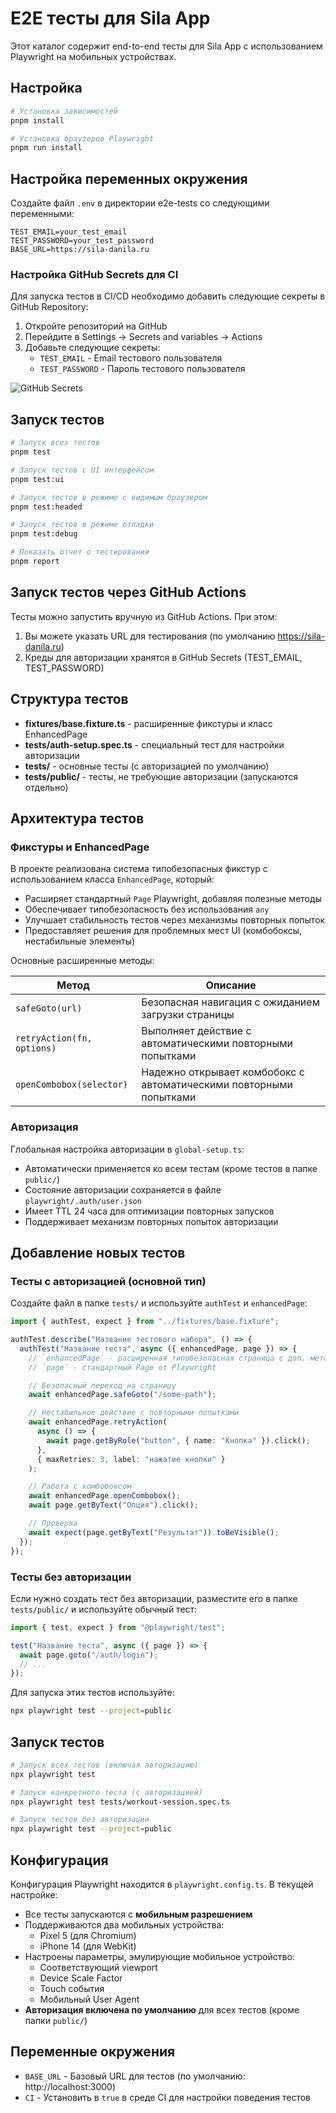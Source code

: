 # E2E тесты для Sila App

Этот каталог содержит end-to-end тесты для Sila App с использованием Playwright на мобильных устройствах.

## Настройка

```bash
# Установка зависимостей
pnpm install

# Установка браузеров Playwright
pnpm run install
```

## Настройка переменных окружения

Создайте файл `.env` в директории e2e-tests со следующими переменными:

```
TEST_EMAIL=your_test_email
TEST_PASSWORD=your_test_password
BASE_URL=https://sila-danila.ru
```

### Настройка GitHub Secrets для CI

Для запуска тестов в CI/CD необходимо добавить следующие секреты в GitHub Repository:

1. Откройте репозиторий на GitHub
2. Перейдите в Settings → Secrets and variables → Actions
3. Добавьте следующие секреты:
   - `TEST_EMAIL` - Email тестового пользователя
   - `TEST_PASSWORD` - Пароль тестового пользователя

![GitHub Secrets](https://docs.github.com/assets/cb-33159/mw-1440/images/help/repository/actions-secret-repository-creation.webp)

## Запуск тестов

```bash
# Запуск всех тестов
pnpm test

# Запуск тестов с UI интерфейсом
pnpm test:ui

# Запуск тестов в режиме с видимым браузером
pnpm test:headed

# Запуск тестов в режиме отладки
pnpm test:debug

# Показать отчет о тестировании
pnpm report
```

## Запуск тестов через GitHub Actions

Тесты можно запустить вручную из GitHub Actions. При этом:

1. Вы можете указать URL для тестирования (по умолчанию https://sila-danila.ru)
2. Креды для авторизации хранятся в GitHub Secrets (TEST_EMAIL, TEST_PASSWORD)

## Структура тестов

- **fixtures/base.fixture.ts** - расширенные фикстуры и класс EnhancedPage
- **tests/auth-setup.spec.ts** - специальный тест для настройки авторизации
- **tests/** - основные тесты (с авторизацией по умолчанию)
- **tests/public/** - тесты, не требующие авторизации (запускаются отдельно)

## Архитектура тестов

### Фикстуры и EnhancedPage

В проекте реализована система типобезопасных фикстур с использованием класса `EnhancedPage`, который:

- Расширяет стандартный `Page` Playwright, добавляя полезные методы
- Обеспечивает типобезопасность без использования `any`
- Улучшает стабильность тестов через механизмы повторных попыток
- Предоставляет решения для проблемных мест UI (комбобоксы, нестабильные элементы)

Основные расширенные методы:

| Метод                      | Описание                                                           |
| -------------------------- | ------------------------------------------------------------------ |
| `safeGoto(url)`            | Безопасная навигация с ожиданием загрузки страницы                 |
| `retryAction(fn, options)` | Выполняет действие с автоматическими повторными попытками          |
| `openCombobox(selector)`   | Надежно открывает комбобокс с автоматическими повторными попытками |

### Авторизация

Глобальная настройка авторизации в `global-setup.ts`:

- Автоматически применяется ко всем тестам (кроме тестов в папке `public/`)
- Состояние авторизации сохраняется в файле `playwright/.auth/user.json`
- Имеет TTL 24 часа для оптимизации повторных запусков
- Поддерживает механизм повторных попыток авторизации

## Добавление новых тестов

### Тесты с авторизацией (основной тип)

Создайте файл в папке `tests/` и используйте `authTest` и `enhancedPage`:

```typescript
import { authTest, expect } from "../fixtures/base.fixture";

authTest.describe("Название тестового набора", () => {
  authTest("Название теста", async ({ enhancedPage, page }) => {
    // `enhancedPage` - расширенная типобезопасная страница с доп. методами
    // `page` - стандартный Page от Playwright

    // Безопасный переход на страницу
    await enhancedPage.safeGoto("/some-path");

    // Нестабильное действие с повторными попытками
    await enhancedPage.retryAction(
      async () => {
        await page.getByRole("button", { name: "Кнопка" }).click();
      },
      { maxRetries: 3, label: "нажатие кнопки" }
    );

    // Работа с комбобоксом
    await enhancedPage.openCombobox();
    await page.getByText("Опция").click();

    // Проверка
    await expect(page.getByText("Результат")).toBeVisible();
  });
});
```

### Тесты без авторизации

Если нужно создать тест без авторизации, разместите его в папке `tests/public/` и используйте обычный тест:

```typescript
import { test, expect } from "@playwright/test";

test("Название теста", async ({ page }) => {
  await page.goto("/auth/login");
  // ...
});
```

Для запуска этих тестов используйте:

```bash
npx playwright test --project=public
```

## Запуск тестов

```bash
# Запуск всех тестов (включая авторизацию)
npx playwright test

# Запуск конкретного теста (с авторизацией)
npx playwright test tests/workout-session.spec.ts

# Запуск тестов без авторизации
npx playwright test --project=public
```

## Конфигурация

Конфигурация Playwright находится в `playwright.config.ts`. В текущей настройке:

- Все тесты запускаются с **мобильным разрешением**
- Поддерживаются два мобильных устройства:
  - Pixel 5 (для Chromium)
  - iPhone 14 (для WebKit)
- Настроены параметры, эмулирующие мобильное устройство:
  - Соответствующий viewport
  - Device Scale Factor
  - Touch события
  - Мобильный User Agent
- **Авторизация включена по умолчанию** для всех тестов (кроме папки `public/`)

## Переменные окружения

- `BASE_URL` - Базовый URL для тестов (по умолчанию: http://localhost:3000)
- `CI` - Установить в `true` в среде CI для настройки поведения тестов
